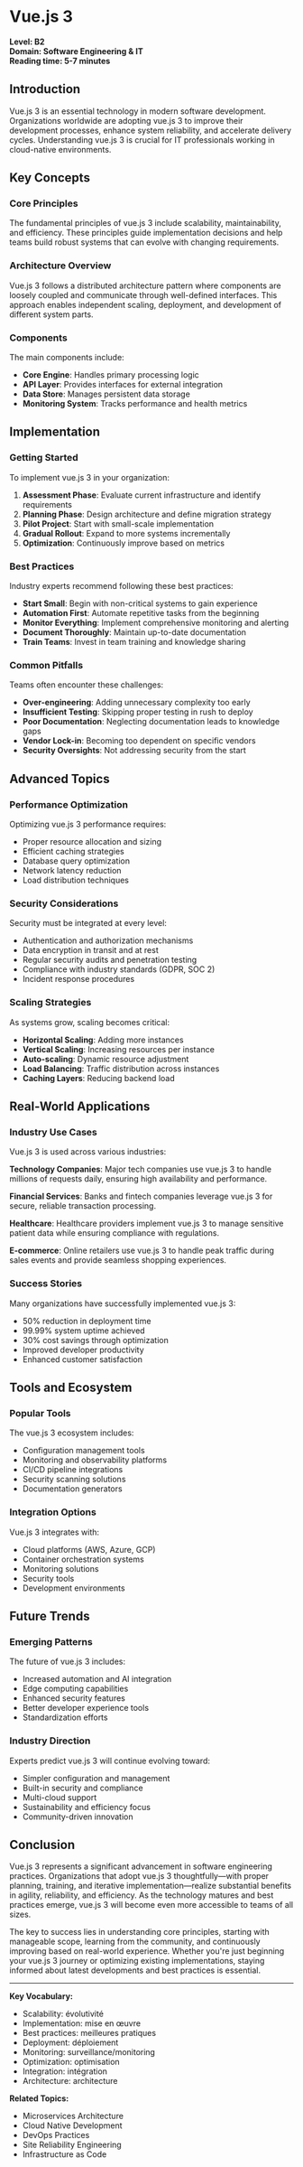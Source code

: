 # Vue.js 3

**Level: B2**  
**Domain: Software Engineering & IT**  
**Reading time: 5-7 minutes**

## Introduction

Vue.js 3 is an essential technology in modern software development. Organizations worldwide are adopting vue.js 3 to improve their development processes, enhance system reliability, and accelerate delivery cycles. Understanding vue.js 3 is crucial for IT professionals working in cloud-native environments.

## Key Concepts

### Core Principles

The fundamental principles of vue.js 3 include scalability, maintainability, and efficiency. These principles guide implementation decisions and help teams build robust systems that can evolve with changing requirements.

### Architecture Overview

Vue.js 3 follows a distributed architecture pattern where components are loosely coupled and communicate through well-defined interfaces. This approach enables independent scaling, deployment, and development of different system parts.

### Components

The main components include:
- **Core Engine**: Handles primary processing logic
- **API Layer**: Provides interfaces for external integration
- **Data Store**: Manages persistent data storage
- **Monitoring System**: Tracks performance and health metrics

## Implementation

### Getting Started

To implement vue.js 3 in your organization:

1. **Assessment Phase**: Evaluate current infrastructure and identify requirements
2. **Planning Phase**: Design architecture and define migration strategy  
3. **Pilot Project**: Start with small-scale implementation
4. **Gradual Rollout**: Expand to more systems incrementally
5. **Optimization**: Continuously improve based on metrics

### Best Practices

Industry experts recommend following these best practices:

- **Start Small**: Begin with non-critical systems to gain experience
- **Automation First**: Automate repetitive tasks from the beginning
- **Monitor Everything**: Implement comprehensive monitoring and alerting
- **Document Thoroughly**: Maintain up-to-date documentation
- **Train Teams**: Invest in team training and knowledge sharing

### Common Pitfalls

Teams often encounter these challenges:

- **Over-engineering**: Adding unnecessary complexity too early
- **Insufficient Testing**: Skipping proper testing in rush to deploy
- **Poor Documentation**: Neglecting documentation leads to knowledge gaps
- **Vendor Lock-in**: Becoming too dependent on specific vendors
- **Security Oversights**: Not addressing security from the start

## Advanced Topics

### Performance Optimization

Optimizing vue.js 3 performance requires:
- Proper resource allocation and sizing
- Efficient caching strategies
- Database query optimization
- Network latency reduction
- Load distribution techniques

### Security Considerations

Security must be integrated at every level:
- Authentication and authorization mechanisms
- Data encryption in transit and at rest
- Regular security audits and penetration testing
- Compliance with industry standards (GDPR, SOC 2)
- Incident response procedures

### Scaling Strategies

As systems grow, scaling becomes critical:
- **Horizontal Scaling**: Adding more instances
- **Vertical Scaling**: Increasing resources per instance
- **Auto-scaling**: Dynamic resource adjustment
- **Load Balancing**: Traffic distribution across instances
- **Caching Layers**: Reducing backend load

## Real-World Applications

### Industry Use Cases

Vue.js 3 is used across various industries:

**Technology Companies**: Major tech companies use vue.js 3 to handle millions of requests daily, ensuring high availability and performance.

**Financial Services**: Banks and fintech companies leverage vue.js 3 for secure, reliable transaction processing.

**Healthcare**: Healthcare providers implement vue.js 3 to manage sensitive patient data while ensuring compliance with regulations.

**E-commerce**: Online retailers use vue.js 3 to handle peak traffic during sales events and provide seamless shopping experiences.

### Success Stories

Many organizations have successfully implemented vue.js 3:
- 50% reduction in deployment time
- 99.99% system uptime achieved
- 30% cost savings through optimization
- Improved developer productivity
- Enhanced customer satisfaction

## Tools and Ecosystem

### Popular Tools

The vue.js 3 ecosystem includes:
- Configuration management tools
- Monitoring and observability platforms
- CI/CD pipeline integrations
- Security scanning solutions
- Documentation generators

### Integration Options

Vue.js 3 integrates with:
- Cloud platforms (AWS, Azure, GCP)
- Container orchestration systems
- Monitoring solutions
- Security tools
- Development environments

## Future Trends

### Emerging Patterns

The future of vue.js 3 includes:
- Increased automation and AI integration
- Edge computing capabilities
- Enhanced security features
- Better developer experience tools
- Standardization efforts

### Industry Direction

Experts predict vue.js 3 will continue evolving toward:
- Simpler configuration and management
- Built-in security and compliance
- Multi-cloud support
- Sustainability and efficiency focus
- Community-driven innovation

## Conclusion

Vue.js 3 represents a significant advancement in software engineering practices. Organizations that adopt vue.js 3 thoughtfully—with proper planning, training, and iterative implementation—realize substantial benefits in agility, reliability, and efficiency. As the technology matures and best practices emerge, vue.js 3 will become even more accessible to teams of all sizes.

The key to success lies in understanding core principles, starting with manageable scope, learning from the community, and continuously improving based on real-world experience. Whether you're just beginning your vue.js 3 journey or optimizing existing implementations, staying informed about latest developments and best practices is essential.

---

**Key Vocabulary:**
- Scalability: évolutivité
- Implementation: mise en œuvre
- Best practices: meilleures pratiques
- Deployment: déploiement
- Monitoring: surveillance/monitoring
- Optimization: optimisation
- Integration: intégration
- Architecture: architecture

**Related Topics:**
- Microservices Architecture
- Cloud Native Development
- DevOps Practices
- Site Reliability Engineering
- Infrastructure as Code
